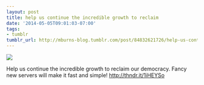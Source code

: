 ```yaml
---
layout: post
title: help us continue the incredible growth to reclaim
date: '2014-05-05T09:01:03-07:00'
tags:
- tumblr
tumblr_url: http://mburns-blog.tumblr.com/post/84832621726/help-us-continue-the-incredible-growth-to-reclaim
---
```

<img src="http://68.media.tumblr.com/db416b37639c1813e1115a42f3b9d199/tumblr_n53z5s8xe41qzt3z9o1_1280.png"/>

Help us continue the incredible growth to reclaim our democracy. Fancy new servers will make it fast and simple!  <a href="http://thndr.it/1iHEYSo">http://thndr.it/1iHEYSo</a>

